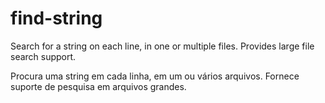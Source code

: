 # find-string

Search for a string on each line, in one or multiple files.
Provides large file search support.

Procura uma string em cada linha, em um ou vários arquivos.
Fornece suporte de pesquisa em arquivos grandes.
